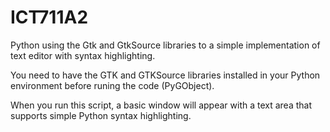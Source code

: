 # ICT711A2
Python using the Gtk and GtkSource libraries to a simple implementation of text editor with syntax highlighting.


You need to have the GTK and GTKSource libraries installed in your Python environment before runing the code (PyGObject).

When you run this script, a basic window will appear with a text area that supports simple Python syntax highlighting.
